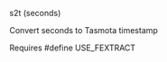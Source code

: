 <span style='color:var(--vscode-symbolIcon-methodForeground);'>s2t</span> (<span style='color:var(--vscode-symbolIcon-variableForeground);'>seconds</span>) 

Convert seconds to Tasmota timestamp

Requires #define USE_FEXTRACT